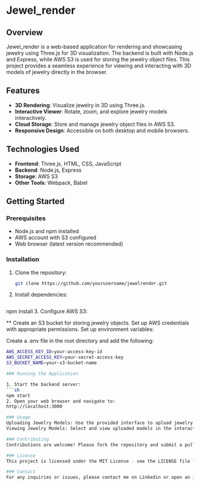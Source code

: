 # Jewel_render

## Overview

Jewel_render is a web-based application for rendering and showcasing jewelry using Three.js for 3D visualization. The backend is built with Node.js and Express, while AWS S3 is used for storing the jewelry object files. This project provides a seamless experience for viewing and interacting with 3D models of jewelry directly in the browser.

## Features

- **3D Rendering**: Visualize jewelry in 3D using Three.js.
- **Interactive Viewer**: Rotate, zoom, and explore jewelry models interactively.
- **Cloud Storage**: Store and manage jewelry object files in AWS S3.
- **Responsive Design**: Accessible on both desktop and mobile browsers.

## Technologies Used

- **Frontend**: Three.js, HTML, CSS, JavaScript
- **Backend**: Node.js, Express
- **Storage**: AWS S3
- **Other Tools**: Webpack, Babel

## Getting Started

### Prerequisites

- Node.js and npm installed
- AWS account with S3 configured
- Web browser (latest version recommended)

### Installation

1. Clone the repository:
   ```sh
   git clone https://github.com/yourusername/jewelrender.git
2. Install dependencies:
   ```sh
  npm install
3. Configure AWS S3:

  ** Create an S3 bucket for storing jewelry objects.
  Set up AWS credentials with appropriate permissions.
  Set up environment variables:
  
  Create a .env file in the root directory and add the following:
  ```sh
  AWS_ACCESS_KEY_ID=your-access-key-id
  AWS_SECRET_ACCESS_KEY=your-secret-access-key
  S3_BUCKET_NAME=your-s3-bucket-name

### Running the Application

1. Start the backend server:
  ```sh
  npm start
2. Open your web browser and navigate to:
http://localhost:3000

### Usage
Uploading Jewelry Models: Use the provided interface to upload jewelry object files to AWS S3.
Viewing Jewelry Models: Select and view uploaded models in the interactive 3D viewer.

### Contributing
Contributions are welcome! Please fork the repository and submit a pull request for any enhancements or bug fixes.

### License
This project is licensed under the MIT License - see the LICENSE file for details.

### Contact
For any inquiries or issues, please contact me on Linkedin or open an issue in the repository.


